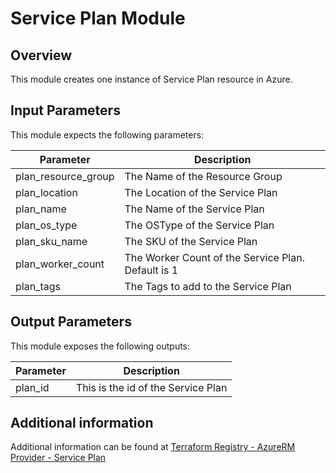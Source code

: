 # Service Plan Module

## Overview

This module creates one instance of Service Plan resource in Azure.

## Input Parameters

This module expects the following parameters:

| Parameter | Description |
|---|---|
| plan_resource_group | The Name of the Resource Group |
| plan_location | The Location of the Service Plan |
| plan_name | The Name of the Service Plan |
| plan_os_type | The OSType of the Service Plan |
| plan_sku_name | The SKU of the Service Plan |
| plan_worker_count | The Worker Count of the Service Plan. Default is 1 |
| plan_tags | The Tags to add to the Service Plan |

## Output Parameters

This module exposes the following outputs:

| Parameter | Description |
|---|---|
| plan_id | This is the id of the Service Plan |

## Additional information

Additional information can be found at [Terraform Registry - AzureRM Provider - Service Plan](https://registry.terraform.io/providers/hashicorp/azurerm/latest/docs/resources/service_plan)
